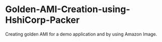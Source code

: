 # Golden-AMI-Creation-using-HshiCorp-Packer
Creating golden AMI for a demo application and by using Amazon Image.
